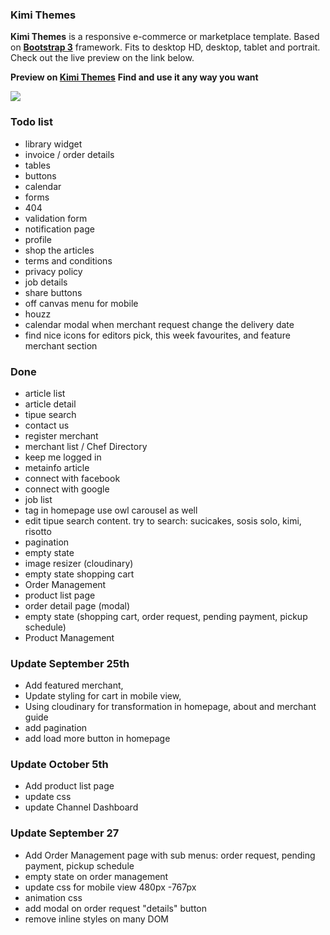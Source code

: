 ### Kimi Themes
**Kimi Themes** is a responsive e-commerce or marketplace template. Based on **[Bootstrap 3](https://github.com/twbs/bootstrap)** framework. Fits to desktop HD, desktop, tablet and portrait. Check out the live preview on the link below.

**Preview on [Kimi Themes](https://philipherlambang.github.io/kimi/)**
**Find and use it any way you want**


![](https://s3-ap-southeast-1.amazonaws.com/kimistatic/images/preview.jpg)





### Todo list
- library widget
- invoice / order details
- tables
- buttons
- calendar
- forms
- 404
- validation form
- notification page
- profile
- shop the articles
- terms and conditions
- privacy policy
- job details
- share buttons
- off canvas menu for mobile
- houzz
- calendar modal when merchant request change the delivery date
- find nice icons for editors pick, this week favourites, and feature merchant section



### Done
- article list
- article detail
- tipue search
- contact us
- register merchant
- merchant list / Chef Directory
- keep me logged in
- metainfo article
- connect with facebook
- connect with google
- job list
- tag in homepage use owl carousel as well
- edit tipue search content. try to search: sucicakes, sosis solo, kimi, risotto
- pagination
- empty state
- image resizer (cloudinary)
- empty state shopping cart
- Order Management
- product list page
- order detail page (modal)
- empty state (shopping cart, order request, pending payment, pickup schedule)
- Product Management



### Update September 25th
- Add featured merchant,
- Update styling for cart in mobile view,
- Using cloudinary for transformation in homepage, about and merchant guide
- add pagination
- add load more button in homepage


### Update October 5th
- Add product list page
- update css
- update Channel Dashboard



### Update September 27
- Add Order Management page with sub menus: order request, pending payment, pickup schedule
- empty state on order management
- update css for mobile view 480px -767px
- animation css
- add modal on order request "details" button
- remove inline styles on many DOM


